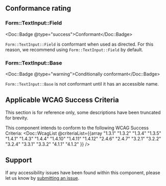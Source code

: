 ## Conformance rating

### Form::TextInput::Field

<Doc::Badge @type="success">Conformant</Doc::Badge>

`Form::TextInput::Field` is conformant when used as directed. For this reason, we recommend using `Form::TextInput::Field` by default.

### Form::TextInput::Base

<Doc::Badge @type="warning">Conditionally conformant</Doc::Badge>

`Form::TextInput::Base` is not conformant until it has an accessible name. 


## Applicable WCAG Success Criteria

This section is for reference only, some descriptions have been truncated for brevity. 

This component intends to conform to the following WCAG Success Criteria:
<Doc::WcagList @criteriaList={{array "1.3.1" "1.3.2" "1.3.4" "1.3.5" "1.4.1" "1.4.3" "1.4.4" "1.4.10" "1.4.11" "1.4.12" "2.4.6" "2.4.7" "3.2.1" "3.2.2" "3.2.4" "3.3.1" "3.3.2" "4.1.1" "4.1.2" }} />

## Support

If any accessibility issues have been found within this component, please let us know by [submitting an issue](https://github.com/hashicorp/design-system/issues/new/choose).
